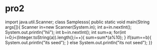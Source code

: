 # pro2
import java.util.Scanner;
class Samplesss{
public static void main(String args[]){
Scanner in=new Scanner(System.in);
int a=in.nextInt();
System.out.println("hii");
int b=in.nextInt();
int sum=a;
for(int i=0;i<(Integer.toString(a)).length();i++){
sum=sum*(a%10);
}
if(sum==b){
System.out.println("its seed");
}
else
System.out.println("its not seed");
}}
